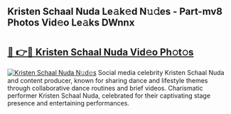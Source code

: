 ## Kristen Schaal Nuda Le𝚊k𝚎d N𝚞𝚍es - Part-mv8 Photos Vid𝚎o Le𝚊ks DWnnx

# <h2><a href="http://fbg5h5e.evod.top/?m=Kristen+Schaal+Nuda">🔗 👉🔴 Kristen Schaal Nuda Vid𝚎o Ph𝚘t𝚘s</a></h2>

[![Kristen Schaal Nuda N𝚞d𝚎s](https://i.imgur.com/8V9OHl7.gif)](http://fbg5h5e.evod.top/?m=Kristen+Schaal+Nuda)
Social media celebrity Kristen Schaal Nuda and content producer, known for sharing dance and lifestyle themes through collaborative dance routines and brief videos. Charismatic performer Kristen Schaal Nuda, celebrated for their captivating stage presence and entertaining performances. 
